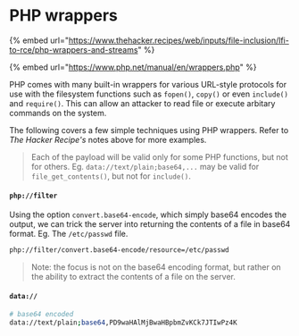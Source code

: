 # PHP wrappers

{% embed url="https://www.thehacker.recipes/web/inputs/file-inclusion/lfi-to-rce/php-wrappers-and-streams" %}

{% embed url="https://www.php.net/manual/en/wrappers.php" %}

PHP comes with many built-in wrappers for various URL-style protocols for use with the filesystem functions such as `fopen()`, `copy()` or even `include()` and `require()`. This can allow an attacker to read file or execute arbitary commands on the system.

The following covers a few simple techniques using PHP wrappers. Refer to _The Hacker Recipe's_ notes above for more examples.&#x20;

> Each of the payload will be valid only for some PHP functions, but not for others. Eg. `data://text/plain;base64,...` may be valid for `file_get_contents()`, but not for `include()`.&#x20;

#### `php://filter`&#x20;

Using the option `convert.base64-encode`, which simply base64 encodes the output, we can trick the server into returning the contents of a file in base64 format. Eg. The `/etc/passwd` file.

```sh
php://filter/convert.base64-encode/resource=/etc/passwd
```

> Note: the focus is not on the base64 encoding format, but rather on the ability to extract the contents of a file on the server.

#### `data://`&#x20;

```sh
# base64 encoded
data://text/plain;base64,PD9waHAlMjBwaHBpbmZvKCk7JTIwPz4K 
```
